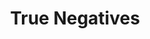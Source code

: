 ---
title: "True Negatives"

categories: ['']

tags: ['True', 'Negatives']

arabic: ['السلبيات الحقيقية']

publishers: ['معجم مصطلحات التعلم الآلي والتعلم العميق وعلم البيانات']

types: "word"

slug: ""
---